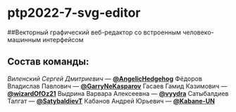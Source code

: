 # ptp2022-7-svg-editor
##Векторный графический веб-редактор cо встроенным человеко-машинным интерфейсом


## Состав команды:

_Виленский Сергей Дмитриевич_ — **[@AngelicHedgehog](https://github.com/AngelicHedgehog)**
Фёдоров Владислав Павлович — **[@GarryNeKasparov](https://github.com/GarryNeKasparov)**
Гасаев Гамид Казимович — **[@wizardOfOz21](https://github.com/wizardOfOz21)**
Выдрина Варвара Алексеевна — **[@vyydra](https://github.com/vyydra)**
Сатыбалдиев Талгат — **[@SatybaldievT](https://github.com/SatybaldievT)**
Кабанов Андрей Юрьевич — **[@Kabane-UN](https://github.com/Kabane-UN)**
